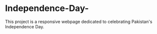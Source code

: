 # Independence-Day-
This project is a responsive webpage dedicated to celebrating Pakistan's Independence Day.
